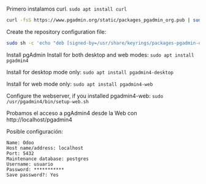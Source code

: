 Primero instalamos curl.
`sudo apt install curl`	
```bash
curl -fsS https://www.pgadmin.org/static/packages_pgadmin_org.pub | sudo gpg --dearmor -o /usr/share/keyrings/packages-pgadmin-org.gpg
```

Create the repository configuration file:
```bash
sudo sh -c 'echo "deb [signed-by=/usr/share/keyrings/packages-pgadmin-org.gpg] https://ftp.postgresql.org/pub/pgadmin/pgadmin4/apt/$(lsb_rele ase -cs) pgadmin4 main" > /etc/apt/sources.list.d/pgadmin4.list && apt update'
```

Install pgAdmin
Install for both desktop and web modes:
	`sudo apt install pgadmin4`

Install for desktop mode only:
	`sudo apt install pgadmin4-desktop`

Install for web mode only:
	`sudo apt install pgadmin4-web`

Configure the webserver, if you installed pgadmin4-web:
	`sudo /usr/pgadmin4/bin/setup-web.sh`

Probamos el acceso a pgAdmin4 desde la Web con http://localhost/pgadmin4

Posible configuración:
```
Name: Odoo
Host name/address: localhost
Port: 5432
Maintenance database: postgres
Username: usuario
Password: ***********
Save password?: Yes
```